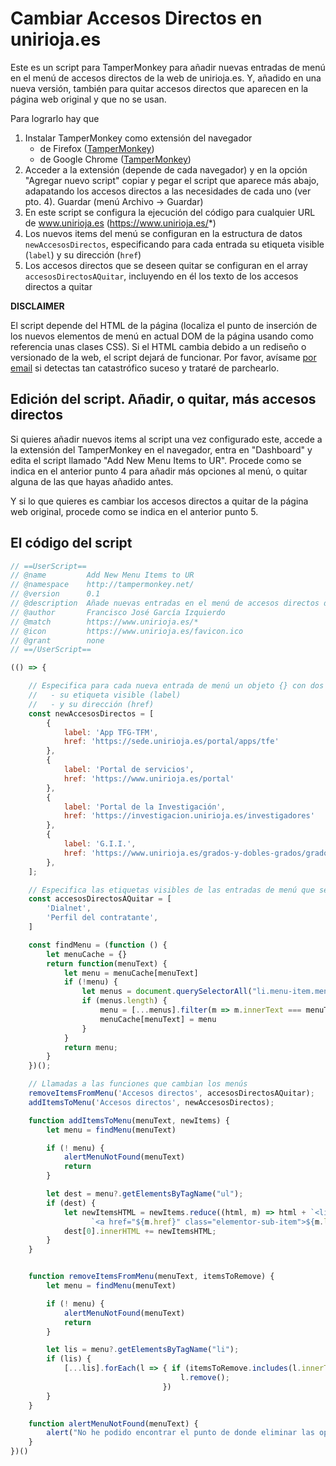 # Cambiar Accesos Directos en unirioja.es

Este es un script para TamperMonkey para añadir nuevas entradas de menú en el menú de accesos 
directos de la web de unirioja.es. Y, añadido en una nueva versión, también para quitar 
accesos directos que aparecen en la página web original y que no se usan. 

Para lograrlo hay que

1. Instalar TamperMonkey como extensión del navegador
   - de Firefox ([TamperMonkey](https://addons.mozilla.org/es/firefox/addon/tampermonkey/?utm_source=addons.mozilla.org)) 
   - de Google Chrome ([TamperMonkey](https://chrome.google.com/webstore/detail/tampermonkey/dhdgffkkebhmkfjojejmpbldmpobfkfo))
2. Acceder a la extensión (depende de cada navegador) y en la opción "Agregar nuevo script" copiar y pegar el script que aparece más abajo, adapatando los accesos directos a las necesidades de cada uno (ver pto. 4). Guardar (menú Archivo -> Guardar)
3. En este script se configura la ejecución del código para cualquier URL de www.unirioja.es (https://www.unirioja.es/*)
4. Los nuevos items del menú se configuran en la estructura de datos `newAccesosDirectos`, especificando para cada entrada su etiqueta visible (`label`) y su dirección (`href`)
5. Los accesos directos que se deseen quitar se configuran en el array `accesosDirectosAQuitar`, incluyendo en él los texto de los accesos directos a quitar

**DISCLAIMER**

El script depende del HTML de la página (localiza el punto de inserción de los nuevos elementos de 
menú en actual DOM de la página usando como referencia unas clases CSS). Si el HTML cambia debido a 
un rediseño o versionado de la web, el script dejará de funcionar. Por favor, avísame 
[por email](email:francisco.garcia@unirioja.es) si detectas tan catastrófico suceso y trataré de 
parchearlo.

## Edición del script. Añadir, o quitar, más accesos directos

Si quieres añadir nuevos items al script una vez configurado este, accede a la extensión del 
TamperMonkey en el navegador, entra en "Dashboard" y edita el script llamado 
"Add New Menu Items to UR". Procede como se indica en el anterior punto 4 para añadir 
más opciones al menú, o quitar alguna de las que hayas añadido antes.

Y si lo que quieres es cambiar los accesos directos a quitar de la página web original, procede 
como se indica en el anterior punto 5. 

## El código del script

``` Javascript
// ==UserScript==
// @name         Add New Menu Items to UR
// @namespace    http://tampermonkey.net/
// @version      0.1
// @description  Añade nuevas entradas en el menú de accesos directos de la web de unirioja
// @author       Francisco José García Izquierdo
// @match        https://www.unirioja.es/*
// @icon         https://www.unirioja.es/favicon.ico
// @grant        none
// ==/UserScript==

(() => {

    // Especifica para cada nueva entrada de menú un objeto {} con dos propiedades:
    //   - su etiqueta visible (label)
    //   - y su dirección (href)
    const newAccesosDirectos = [
        {
            label: 'App TFG-TFM',
            href: 'https://sede.unirioja.es/portal/apps/tfe'
        },
        {
            label: 'Portal de servicios',
            href: 'https://www.unirioja.es/portal'
        },
        {
            label: 'Portal de la Investigación',
            href: 'https://investigacion.unirioja.es/investigadores'
        },
        {
            label: 'G.I.I.',
            href: 'https://www.unirioja.es/grados-y-dobles-grados/grado-en-ingenieria-informatica/'
        },
    ];

    // Especifica las etiquetas visibles de las entradas de menú que se quieren quitar (array)
    const accesosDirectosAQuitar = [
        'Dialnet',
        'Perfil del contratante',
    ]

    const findMenu = (function () {
        let menuCache = {}
        return function(menuText) {
            let menu = menuCache[menuText]
            if (!menu) {
                let menus = document.querySelectorAll("li.menu-item.menu-item-type-custom.menu-item-object-custom.menu-item-has-children")
                if (menus.length) {
                    menu = [...menus].filter(m => m.innerText === menuText)[0];
                    menuCache[menuText] = menu
                }
            }
            return menu;
        }
    })();

    // Llamadas a las funciones que cambian los menús
    removeItemsFromMenu('Accesos directos', accesosDirectosAQuitar);
    addItemsToMenu('Accesos directos', newAccesosDirectos);

    function addItemsToMenu(menuText, newItems) {
        let menu = findMenu(menuText)

        if (! menu) {
            alertMenuNotFound(menuText)
            return
        }

        let dest = menu?.getElementsByTagName("ul");
        if (dest) {
            let newItemsHTML = newItems.reduce((html, m) => html + `<li class="menu-item menu-item-type-post_type menu-item-object-page">` +
                  `<a href="${m.href}" class="elementor-sub-item">${m.label}</a></li>`, '')
            dest[0].innerHTML += newItemsHTML;
        }
    }


    function removeItemsFromMenu(menuText, itemsToRemove) {
        let menu = findMenu(menuText)

        if (! menu) {
            alertMenuNotFound(menuText)
            return
        }

        let lis = menu?.getElementsByTagName("li");
        if (lis) {
            [...lis].forEach(l => { if (itemsToRemove.includes(l.innerText))
                                      l.remove();
                                  })
        }
    }

    function alertMenuNotFound(menuText) {
        alert("No he podido encontrar el punto de donde eliminar las opciones del menú '"+menuText+"'")
    }
})()
```

